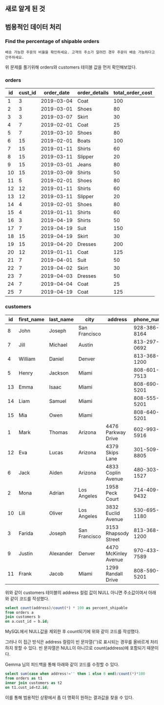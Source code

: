 ## 새로 알게 된 것

## 범용적인 데이터 처리
### Find the percentage of shipable orders
`배송 가능한 주문의 비율을 확인하세요. 고객의 주소가 알려진 경우 주문이 배송 가능하다고 간주하세요.`

위 문제를 풀기위해 orders와 customers 테이블 값을 먼저 확인해보았다.

### orders
<div class="ResultsTable__container QuestionTables__preview-table"><table class="ResultsTable__table"><thead><tr class="ResultsTable__header-row"><th class="ResultsTable__header-cell">id</th><th class="ResultsTable__header-cell">cust_id</th><th class="ResultsTable__header-cell">order_date</th><th class="ResultsTable__header-cell">order_details</th><th class="ResultsTable__header-cell">total_order_cost</th></tr></thead><tbody><tr class="ResultsTable__row "><td class="ResultsTable__cell">1</td><td class="ResultsTable__cell">3</td><td class="ResultsTable__cell">2019-03-04</td><td class="ResultsTable__cell">Coat</td><td class="ResultsTable__cell">100</td></tr><tr class="ResultsTable__row "><td class="ResultsTable__cell">2</td><td class="ResultsTable__cell">3</td><td class="ResultsTable__cell">2019-03-01</td><td class="ResultsTable__cell">Shoes</td><td class="ResultsTable__cell">80</td></tr><tr class="ResultsTable__row "><td class="ResultsTable__cell">3</td><td class="ResultsTable__cell">3</td><td class="ResultsTable__cell">2019-03-07</td><td class="ResultsTable__cell">Skirt</td><td class="ResultsTable__cell">30</td></tr><tr class="ResultsTable__row "><td class="ResultsTable__cell">4</td><td class="ResultsTable__cell">7</td><td class="ResultsTable__cell">2019-02-01</td><td class="ResultsTable__cell">Coat</td><td class="ResultsTable__cell">25</td></tr><tr class="ResultsTable__row "><td class="ResultsTable__cell">5</td><td class="ResultsTable__cell">7</td><td class="ResultsTable__cell">2019-03-10</td><td class="ResultsTable__cell">Shoes</td><td class="ResultsTable__cell">80</td></tr><tr class="ResultsTable__row "><td class="ResultsTable__cell">6</td><td class="ResultsTable__cell">15</td><td class="ResultsTable__cell">2019-02-01</td><td class="ResultsTable__cell">Boats</td><td class="ResultsTable__cell">100</td></tr><tr class="ResultsTable__row "><td class="ResultsTable__cell">7</td><td class="ResultsTable__cell">15</td><td class="ResultsTable__cell">2019-01-11</td><td class="ResultsTable__cell">Shirts</td><td class="ResultsTable__cell">60</td></tr><tr class="ResultsTable__row "><td class="ResultsTable__cell">8</td><td class="ResultsTable__cell">15</td><td class="ResultsTable__cell">2019-03-11</td><td class="ResultsTable__cell">Slipper</td><td class="ResultsTable__cell">20</td></tr><tr class="ResultsTable__row "><td class="ResultsTable__cell">9</td><td class="ResultsTable__cell">15</td><td class="ResultsTable__cell">2019-03-01</td><td class="ResultsTable__cell">Jeans</td><td class="ResultsTable__cell">80</td></tr><tr class="ResultsTable__row "><td class="ResultsTable__cell">10</td><td class="ResultsTable__cell">15</td><td class="ResultsTable__cell">2019-03-09</td><td class="ResultsTable__cell">Shirts</td><td class="ResultsTable__cell">50</td></tr><tr class="ResultsTable__row "><td class="ResultsTable__cell">11</td><td class="ResultsTable__cell">5</td><td class="ResultsTable__cell">2019-02-01</td><td class="ResultsTable__cell">Shoes</td><td class="ResultsTable__cell">80</td></tr><tr class="ResultsTable__row "><td class="ResultsTable__cell">12</td><td class="ResultsTable__cell">12</td><td class="ResultsTable__cell">2019-01-11</td><td class="ResultsTable__cell">Shirts</td><td class="ResultsTable__cell">60</td></tr><tr class="ResultsTable__row "><td class="ResultsTable__cell">13</td><td class="ResultsTable__cell">12</td><td class="ResultsTable__cell">2019-03-11</td><td class="ResultsTable__cell">Slipper</td><td class="ResultsTable__cell">20</td></tr><tr class="ResultsTable__row "><td class="ResultsTable__cell">14</td><td class="ResultsTable__cell">4</td><td class="ResultsTable__cell">2019-02-01</td><td class="ResultsTable__cell">Shoes</td><td class="ResultsTable__cell">80</td></tr><tr class="ResultsTable__row "><td class="ResultsTable__cell">15</td><td class="ResultsTable__cell">4</td><td class="ResultsTable__cell">2019-01-11</td><td class="ResultsTable__cell">Shirts</td><td class="ResultsTable__cell">60</td></tr><tr class="ResultsTable__row "><td class="ResultsTable__cell">16</td><td class="ResultsTable__cell">3</td><td class="ResultsTable__cell">2019-04-19</td><td class="ResultsTable__cell">Shirts</td><td class="ResultsTable__cell">50</td></tr><tr class="ResultsTable__row "><td class="ResultsTable__cell">17</td><td class="ResultsTable__cell">7</td><td class="ResultsTable__cell">2019-04-19</td><td class="ResultsTable__cell">Suit</td><td class="ResultsTable__cell">150</td></tr><tr class="ResultsTable__row "><td class="ResultsTable__cell">18</td><td class="ResultsTable__cell">15</td><td class="ResultsTable__cell">2019-04-19</td><td class="ResultsTable__cell">Skirt</td><td class="ResultsTable__cell">30</td></tr><tr class="ResultsTable__row "><td class="ResultsTable__cell">19</td><td class="ResultsTable__cell">15</td><td class="ResultsTable__cell">2019-04-20</td><td class="ResultsTable__cell">Dresses</td><td class="ResultsTable__cell">200</td></tr><tr class="ResultsTable__row "><td class="ResultsTable__cell">20</td><td class="ResultsTable__cell">12</td><td class="ResultsTable__cell">2019-01-11</td><td class="ResultsTable__cell">Coat</td><td class="ResultsTable__cell">125</td></tr><tr class="ResultsTable__row "><td class="ResultsTable__cell">21</td><td class="ResultsTable__cell">7</td><td class="ResultsTable__cell">2019-04-01</td><td class="ResultsTable__cell">Suit</td><td class="ResultsTable__cell">50</td></tr><tr class="ResultsTable__row "><td class="ResultsTable__cell">22</td><td class="ResultsTable__cell">7</td><td class="ResultsTable__cell">2019-04-02</td><td class="ResultsTable__cell">Skirt</td><td class="ResultsTable__cell">30</td></tr><tr class="ResultsTable__row "><td class="ResultsTable__cell">23</td><td class="ResultsTable__cell">7</td><td class="ResultsTable__cell">2019-04-03</td><td class="ResultsTable__cell">Dresses</td><td class="ResultsTable__cell">50</td></tr><tr class="ResultsTable__row "><td class="ResultsTable__cell">24</td><td class="ResultsTable__cell">7</td><td class="ResultsTable__cell">2019-04-04</td><td class="ResultsTable__cell">Coat</td><td class="ResultsTable__cell">25</td></tr><tr class="ResultsTable__row "><td class="ResultsTable__cell">25</td><td class="ResultsTable__cell">7</td><td class="ResultsTable__cell">2019-04-19</td><td class="ResultsTable__cell">Coat</td><td class="ResultsTable__cell">125</td></tr></tbody></table></div>


### customers
<div class="ResultsTable__container QuestionTables__preview-table"><table class="ResultsTable__table"><thead><tr class="ResultsTable__header-row"><th class="ResultsTable__header-cell">id</th><th class="ResultsTable__header-cell">first_name</th><th class="ResultsTable__header-cell">last_name</th><th class="ResultsTable__header-cell">city</th><th class="ResultsTable__header-cell">address</th><th class="ResultsTable__header-cell">phone_number</th></tr></thead><tbody><tr class="ResultsTable__row "><td class="ResultsTable__cell">8</td><td class="ResultsTable__cell">John</td><td class="ResultsTable__cell">Joseph</td><td class="ResultsTable__cell">San Francisco</td><td class="ResultsTable__cell"></td><td class="ResultsTable__cell">928-386-8164</td></tr><tr class="ResultsTable__row "><td class="ResultsTable__cell">7</td><td class="ResultsTable__cell">Jill</td><td class="ResultsTable__cell">Michael</td><td class="ResultsTable__cell">Austin</td><td class="ResultsTable__cell"></td><td class="ResultsTable__cell">813-297-0692</td></tr><tr class="ResultsTable__row "><td class="ResultsTable__cell">4</td><td class="ResultsTable__cell">William</td><td class="ResultsTable__cell">Daniel</td><td class="ResultsTable__cell">Denver</td><td class="ResultsTable__cell"></td><td class="ResultsTable__cell">813-368-1200</td></tr><tr class="ResultsTable__row "><td class="ResultsTable__cell">5</td><td class="ResultsTable__cell">Henry</td><td class="ResultsTable__cell">Jackson</td><td class="ResultsTable__cell">Miami</td><td class="ResultsTable__cell"></td><td class="ResultsTable__cell">808-601-7513</td></tr><tr class="ResultsTable__row "><td class="ResultsTable__cell">13</td><td class="ResultsTable__cell">Emma</td><td class="ResultsTable__cell">Isaac</td><td class="ResultsTable__cell">Miami</td><td class="ResultsTable__cell"></td><td class="ResultsTable__cell">808-690-5201</td></tr><tr class="ResultsTable__row "><td class="ResultsTable__cell">14</td><td class="ResultsTable__cell">Liam</td><td class="ResultsTable__cell">Samuel</td><td class="ResultsTable__cell">Miami</td><td class="ResultsTable__cell"></td><td class="ResultsTable__cell">808-555-5201</td></tr><tr class="ResultsTable__row "><td class="ResultsTable__cell">15</td><td class="ResultsTable__cell">Mia</td><td class="ResultsTable__cell">Owen</td><td class="ResultsTable__cell">Miami</td><td class="ResultsTable__cell"></td><td class="ResultsTable__cell">808-640-5201</td></tr><tr class="ResultsTable__row "><td class="ResultsTable__cell">1</td><td class="ResultsTable__cell">Mark</td><td class="ResultsTable__cell">Thomas</td><td class="ResultsTable__cell">Arizona</td><td class="ResultsTable__cell">4476 Parkway Drive</td><td class="ResultsTable__cell">602-993-5916</td></tr><tr class="ResultsTable__row "><td class="ResultsTable__cell">12</td><td class="ResultsTable__cell">Eva</td><td class="ResultsTable__cell">Lucas</td><td class="ResultsTable__cell">Arizona</td><td class="ResultsTable__cell">4379 Skips Lane</td><td class="ResultsTable__cell">301-509-8805</td></tr><tr class="ResultsTable__row "><td class="ResultsTable__cell">6</td><td class="ResultsTable__cell">Jack</td><td class="ResultsTable__cell">Aiden</td><td class="ResultsTable__cell">Arizona</td><td class="ResultsTable__cell">4833 Coplin Avenue</td><td class="ResultsTable__cell">480-303-1527</td></tr><tr class="ResultsTable__row "><td class="ResultsTable__cell">2</td><td class="ResultsTable__cell">Mona</td><td class="ResultsTable__cell">Adrian</td><td class="ResultsTable__cell">Los Angeles</td><td class="ResultsTable__cell">1958 Peck Court</td><td class="ResultsTable__cell">714-409-9432</td></tr><tr class="ResultsTable__row "><td class="ResultsTable__cell">10</td><td class="ResultsTable__cell">Lili</td><td class="ResultsTable__cell">Oliver</td><td class="ResultsTable__cell">Los Angeles</td><td class="ResultsTable__cell">3832 Euclid Avenue</td><td class="ResultsTable__cell">530-695-1180</td></tr><tr class="ResultsTable__row "><td class="ResultsTable__cell">3</td><td class="ResultsTable__cell">Farida</td><td class="ResultsTable__cell">Joseph</td><td class="ResultsTable__cell">San Francisco</td><td class="ResultsTable__cell">3153 Rhapsody Street</td><td class="ResultsTable__cell">813-368-1200</td></tr><tr class="ResultsTable__row "><td class="ResultsTable__cell">9</td><td class="ResultsTable__cell">Justin</td><td class="ResultsTable__cell">Alexander</td><td class="ResultsTable__cell">Denver</td><td class="ResultsTable__cell">4470 McKinley Avenue</td><td class="ResultsTable__cell">970-433-7589</td></tr><tr class="ResultsTable__row "><td class="ResultsTable__cell">11</td><td class="ResultsTable__cell">Frank</td><td class="ResultsTable__cell">Jacob</td><td class="ResultsTable__cell">Miami</td><td class="ResultsTable__cell">1299 Randall Drive</td><td class="ResultsTable__cell">808-590-5201</td></tr></tbody></table></div>



위와 같이 customers 테이블의 address 컬럼 값이 NULL 아니면 주소값이여서 아래와 같이 코드를 작성했다.

```sql
select count(address)/count(*) * 100 as percent_shipable
from orders a
join customers b
on a.cust_id = b.id;
```
MySQL에서 NULL값을 제외한 후 count되기에 위와 같이 코드를 작성했다.

그러나 이 접근 방식은 address 컬럼이 빈 문자열('')로 표시되는 경우를 올바르게 처리하지 못할 수 있다. 
빈 문자열은 NULL이 아니므로 count(address)에 포함되기 때문이다.

Gemma 님의 피드백을 통해 아래와 같이 코드를 수정할 수 있다.
```sql
select sum(case when address!='' then 1 else 0 end)/count(*)*100
from orders as t1
inner join customers as t2
on t1.cust_id=t2.id;
```


이를 통해 범용적인 상황에서 좀 더 명확히 원하는 결과값을 찾을 수 있다.


